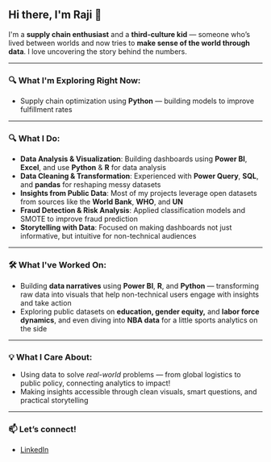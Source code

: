 ## Hi there, I'm Raji 👋

I'm a **supply chain enthusiast** and a **third-culture kid**  — someone who’s lived between worlds and now tries to **make sense of the world through data**.
I love uncovering the story behind the numbers.

---

### 🔍 What I'm Exploring Right Now:
- Supply chain optimization using **Python** — building models to improve fulfillment rates  

---

### 🔍 What I Do:

- **Data Analysis & Visualization**: Building dashboards using **Power BI**, **Excel**, and use **Python** & **R** for data analysis  
- **Data Cleaning & Transformation**: Experienced with **Power Query**, **SQL**, and **pandas** for reshaping messy datasets  
- **Insights from Public Data**: Most of my projects leverage open datasets from sources like the **World Bank**, **WHO**, and **UN**  
- **Fraud Detection & Risk Analysis**: Applied classification models and SMOTE to improve fraud prediction  
- **Storytelling with Data**: Focused on making dashboards not just informative, but intuitive for non-technical audiences  

---

### 🛠️ What I've Worked On:
- Building **data narratives** using **Power BI**, **R**, and **Python** — transforming raw data into visuals that help non-technical users engage with insights and take action  
- Exploring public datasets on **education, gender equity,** and **labor force dynamics**, and even diving into **NBA data** for a little sports analytics on the side  

---

### 💡 What I Care About:
- Using data to solve *real-world* problems — from global logistics to public policy, connecting analytics to impact!
- Making insights accessible through clean visuals, smart questions, and practical storytelling   

---

### 📫 Let’s connect!
- [LinkedIn](https://www.linkedin.com/in/rajitha-reniguntla/)

